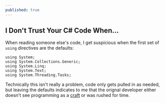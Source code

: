 ```yaml
---
published: true
---
```


## I Don't Trust Your C# Code When...

When reading someone else's code, I get suspicious when the first set of `using` directives are the defaults:

    using System;
    using System.Collections.Generic;
    using System.Linq;
    using System.Text;
    using System.Threading.Tasks;

Technically this isn't really a problem, code only gets pulled in as needed, but leaving the defaults indicates to me that the orignal developer either doesn't see programming as a [craft](http://manifesto.softwarecraftsmanship.org/) or was rushed for time.